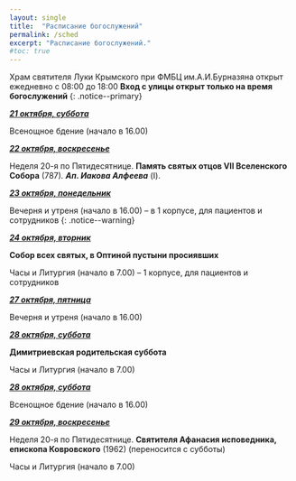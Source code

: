 ```yaml
---
layout: single
title:  "Расписание богослужений"
permalink: /sched
excerpt: "Расписание богослужений."
#toc: true
---
```


Храм святителя Луки Крымского при ФМБЦ им.А.И.Бурназяна открыт ежедневно с 08:00 до 18:00
__Вход с улицы открыт только на время богослужений__
{: .notice--primary}

<!-----
<style type="text/css">
  p {
    color: red;
  }
</style>
-->

<!-----
Вечерня и утреня (начало в 16.00) – в 1 корпусе (с пропуском)
{: .notice--warning}
-->

**_<span style="text-decoration:underline;">21 октября, суббота</span>_**

Всенощное бдение (начало в 16.00)

**_<span style="text-decoration:underline;">22 октября, воскресенье</span>_**

Неделя 20-я по Пятидесятнице. **Память святых отцов VII Вселенского Собора** (787)_. **Ап. Иакова Алфеева**_ (I).

**_<span style="text-decoration:underline;">23 октября, понедельник</span>_**

Вечерня и утреня (начало в 16.00) – в 1 корпусе, для пациентов и сотрудников
{: .notice--warning}

**_<span style="text-decoration:underline;">24 октября, вторник</span>_**

**Собор всех святых, в Оптиной пустыни просиявших**

Часы и Литургия (начало в 7.00) – 1 корпусе, для пациентов и сотрудников

 
**_<span style="text-decoration:underline;">27 октября, пятница</span>_**

Вечерня и утреня (начало в 16.00)

**_<span style="text-decoration:underline;">28 октября, суббота</span>_**

**Димитриевская родительская суббота**

Часы и Литургия (начало в 7.00)

 

**_<span style="text-decoration:underline;">28 октября, суббота</span>_**

Всенощное бдение (начало в 16.00)

**_<span style="text-decoration:underline;">29 октября, воскресенье</span>_**

Неделя 20-я по Пятидесятнице.  **Святителя Афанасия исповедника, епископа  Ковровского** (1962) (переносится с субботы)

Часы и Литургия (начало в 7.00)
